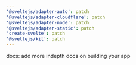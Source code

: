 ```yaml
---
'@sveltejs/adapter-auto': patch
'@sveltejs/adapter-cloudflare': patch
'@sveltejs/adapter-node': patch
'@sveltejs/adapter-static': patch
'create-svelte': patch
'@sveltejs/kit': patch
---
```


docs: add more indepth docs on building your app
